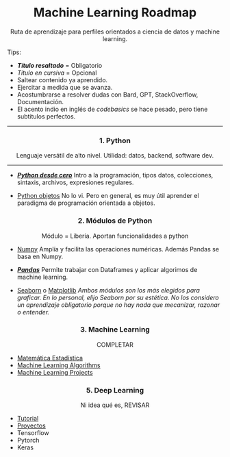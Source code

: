 <h1 align='center'>Machine Learning Roadmap</h1>
<p align='center'>Ruta de aprendizaje para perfiles orientados a ciencia de datos y machine learning.</p>

Tips:
- ***Título resaltado*** = Obligatorio
- *Título en cursiva* = Opcional
- Saltear contenido ya aprendido.
- Ejercitar a medida que se avanza.
- Acostumbrarse a resolver dudas con Bard, GPT, StackOverflow, Documentación.
- El acento indio en inglés de *codebasics* se hace pesado, pero tiene subtitulos perfectos.

<hr>
<h3 align='center'>1. Python</h2>
<p align='center'>Lenguaje versátil de alto nivel. Utilidad: datos, backend, software dev.</p>
<hr>

- [***Python desde cero***](https://youtu.be/nKPbfIU442g?si=7K1FnMw_VqU6Cp0t)
Intro a la programación, tipos datos, colecciones, sintaxis, archivos, expresiones regulares.

- [Python objetos](https://youtu.be/HtKqSJX7VoM?si=TMJma4HQQUcUw8Af)
No lo vi. Pero en general, es muy útil aprender el paradigma de programación orientada a objetos.

<h3 align='center'>2. Módulos de Python</h3>
<p align='center'>Módulo = Libería. Aportan funcionalidades a python</p>

- [Numpy](https://www.youtube.com/playlist?list=PLeo1K3hjS3uset9zIVzJWqplaWBiacTEU)
Amplía y facilita las operaciones numéricas. Además Pandas se basa en Numpy.

- [***Pandas***](https://www.youtube.com/playlist?list=PLeo1K3hjS3uuASpe-1LjfG5f14Bnozjwy)
Permite trabajar con Dataframes y aplicar algorimos de machine learning.

- [Seaborn](https://www.youtube.com/playlist?list=PLeo1K3hjS3uuASpe-1LjfG5f14Bnozjwy) o [Matplotlib](https://www.youtube.com/playlist?list=PLeo1K3hjS3uuASpe-1LjfG5f14Bnozjwy)
*Ambos módulos son los más elegidos para graficar. En lo personal, elijo Seaborn por su estética.
No los considero un aprendizaje obligatorio porque no hay nada que mecanizar, razonar o entender.*

<h3 align='center'>3. Machine Learning</h3>
<p align='center'>COMPLETAR</p>

- [Matemática Estadística](https://www.youtube.com/playlist?list=PLeo1K3hjS3uuKaU2nBDwr6zrSOTzNCs0l)
- [Machine Learning Algorithms](https://www.youtube.com/playlist?list=PLeo1K3hjS3uvCeTYTeyfe0-rN5r8zn9rw)
- [Machine Learning Projects](https://www.youtube.com/playlist?list=PLeo1K3hjS3ut2o1ay5Dqh-r1kq6ZU8W0M)

<h3 align='center'>5. Deep Learning</h3>
<p align='center'>Ni idea qué es, REVISAR</p>

- [Tutorial](https://www.youtube.com/playlist?list=PLeo1K3hjS3uu7CxAacxVndI4bE_o3BDtO)
- [Proyectos](https://www.youtube.com/playlist?list=PLeo1K3hjS3utJFNGyBpIvjWgSDY0eOE8S)
- Tensorflow
- Pytorch
- Keras














